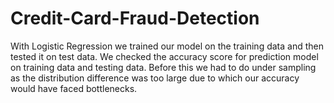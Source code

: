 # Credit-Card-Fraud-Detection
With Logistic Regression we trained our model on the training data and then tested it on test data. We checked the accuracy score for prediction model on training data and testing data. Before this we had to do under sampling as the distribution difference was too large due to which our accuracy would have faced bottlenecks.
